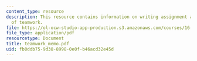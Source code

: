 ```yaml
---
content_type: resource
description: This resource contains information on writing assignment addressing issues
  of teamwork.
file: https://ol-ocw-studio-app-production.s3.amazonaws.com/courses/16-01-unified-engineering-i-ii-iii-iv-fall-2005-spring-2006/fb0ddb759d3889980e0fb46acd32e45d_teamwork_memo.pdf
file_type: application/pdf
resourcetype: Document
title: teamwork_memo.pdf
uid: fb0ddb75-9d38-8998-0e0f-b46acd32e45d
---
```

